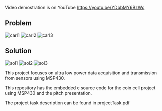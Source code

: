 Video demostration is on YouTube https://youtu.be/YDbbMY6BzWc

## Problem

![carl1](https://user-images.githubusercontent.com/67382222/111897688-b75fe100-8a21-11eb-9296-ddcab4d1d0a2.JPG)
![carl2](https://user-images.githubusercontent.com/67382222/111897691-bb8bfe80-8a21-11eb-8bdc-710366b2fd05.JPG)
![carl3](https://user-images.githubusercontent.com/67382222/111897694-be86ef00-8a21-11eb-9880-c76c052a3408.JPG)

## Solution

![sol1](https://user-images.githubusercontent.com/67382222/111897703-c34ba300-8a21-11eb-8997-4a7d14ee75ba.JPG)
![sol2](https://user-images.githubusercontent.com/67382222/111897705-c777c080-8a21-11eb-85cd-7b7344e23e93.JPG)
![sol3](https://user-images.githubusercontent.com/67382222/111897708-ca72b100-8a21-11eb-920c-f60203d7d38d.JPG)

This project focuses on ultra low power data acquisition and transmission from sensors using MSP430.

This repository has the embedded c source code for the coin cell project using MSP430 and the pitch presentation.

The project task description can be found in projectTask.pdf 



